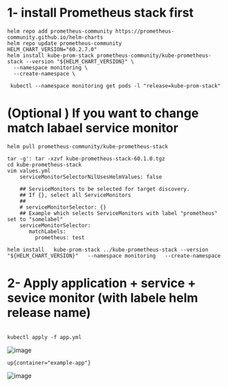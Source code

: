 # 1- install Prometheus stack first
```
helm repo add prometheus-community https://prometheus-community.github.io/helm-charts
helm repo update prometheus-community
HELM_CHART_VERSION="60.2.7.0"
helm install kube-prom-stack prometheus-community/kube-prometheus-stack --version "${HELM_CHART_VERSION}" \
  --namespace monitoring \
  --create-namespace \

 kubectl --namespace monitoring get pods -l "release=kube-prom-stack"
```

#  (Optional ) If you want to change match labael service monitor 
```
helm pull prometheus-community/kube-prometheus-stack

tar -g': tar -xzvf kube-prometheus-stack-60.1.0.tgz
cd kube-prometheus-stack
vim values.yml
    serviceMonitorSelectorNilUsesHelmValues: false

    ## ServiceMonitors to be selected for target discovery.
    ## If {}, select all ServiceMonitors
    ##
    # serviceMonitorSelector: {}
    ## Example which selects ServiceMonitors with label "prometheus" set to "somelabel"
    serviceMonitorSelector:
       matchLabels:
         prometheus: test

helm install   kube-prom-stack ../kube-prometheus-stack --version "${HELM_CHART_VERSION}"   --namespace monitoring   --create-namespace
```
# 2- Apply application + service + sevice monitor (with labele helm release name)
```

kubectl apply -f app.yml
```


![image](https://github.com/user-attachments/assets/e58f359b-744a-4bd5-83a6-22513f865d75)
```
up{container="example-app"}
```
![image](https://github.com/user-attachments/assets/95ec351c-8476-4816-8840-11ec46757bc5)
